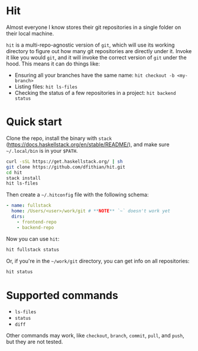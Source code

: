 # Hit

Almost everyone I know stores their git repositories in a single folder on their local machine.

`hit` is a multi-repo-agnostic version of `git`, which will use its working directory to figure out how many git
repositories are directly under it. Invoke it like you would `git`, and it will invoke the correct version of `git`
under the hood. This means it can do things like:

* Ensuring all your branches have the same name: `hit checkout -b <my-branch>`
* Listing files: `hit ls-files`
* Checking the status of a few repositories in a project: `hit backend status`

# Quick start

Clone the repo, install the binary with `stack` (https://docs.haskellstack.org/en/stable/README/), and make sure
`~/.local/bin` is in your `$PATH`.

```bash
curl -sSL https://get.haskellstack.org/ | sh
git clone https://github.com/dfithian/hit.git
cd hit
stack install
hit ls-files
```

Then create a `~/.hitconfig` file with the following schema:

```yaml
- name: fullstack
  home: /Users/<user>/work/git # **NOTE** `~` doesn't work yet
  dirs:
    - frontend-repo
    - backend-repo
```

Now you can use `hit`:

```bash
hit fullstack status
```

Or, if you're in the `~/work/git` directory, you can get info on all repositories:

```bash
hit status
```

# Supported commands

* `ls-files`
* `status`
* `diff`

Other commands may work, like `checkout`, `branch`, `commit`, `pull`, and `push`, but they are not tested.

